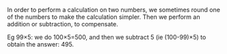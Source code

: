 In order to perform a calculation on two numbers, we sometimes round one
of the numbers to make the calculation simpler. Then we perform an
addition or subtraction, to compensate.

Eg 99×5: we do 100×5=500, and then we subtract 5 (ie (100-99)×5) to
obtain the answer: 495.
